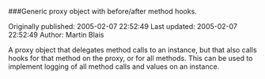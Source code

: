 ###Generic proxy object with before/after method hooks.

Originally published: 2005-02-07 22:52:49
Last updated: 2005-02-07 22:52:49
Author: Martin Blais

A proxy object that delegates method calls to an instance, but that also calls hooks for that method on the proxy, or for all methods.  This can be used to implement logging of all method calls and values on an instance.